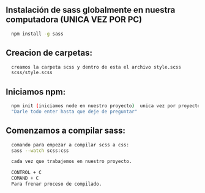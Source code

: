 
## Instalación de sass globalmente en nuestra computadora (UNICA VEZ POR PC) 
```bash
  npm install -g sass
```
   ## Creacion de carpetas:
```bash
  creamos la carpeta scss y dentro de esta el archivo style.scss
  scss/style.scss
``` 
## Iniciamos npm:

```bash
  npm init (iniciamos node en nuestro proyecto)  unica vez por proyecto.
  "Darle todo enter hasta que deje de preguntar" 
```
    
## Comenzamos a compilar sass:
```bash
  comando para empezar a compilar scss a css: 
  sass --watch scss:css 

  cada vez que trabajemos en nuestro proyecto.

  CONTROL + C  
  COMAND + C
  Para frenar proceso de compilado.
```
